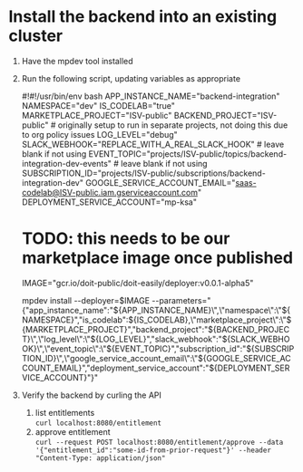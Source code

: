 # Install the backend into an existing cluster

1. Have the mpdev tool installed
2. Run the following script, updating variables as appropriate


    #!#!/usr/bin/env bash
    APP_INSTANCE_NAME="backend-integration"
    NAMESPACE="dev"
    IS_CODELAB="true"
    MARKETPLACE_PROJECT="ISV-public"
    BACKEND_PROJECT="ISV-public" # originally setup to run in separate projects, not doing this due to org policy issues
    LOG_LEVEL="debug"
    SLACK_WEBHOOK="REPLACE_WITH_A_REAL_SLACK_HOOK" # leave blank if not using
    EVENT_TOPIC="projects/ISV-public/topics/backend-integration-dev-events" # leave blank if not using
    SUBSCRIPTION_ID="projects/ISV-public/subscriptions/backend-integration-dev"
    GOOGLE_SERVICE_ACCOUNT_EMAIL="saas-codelab@ISV-public.iam.gserviceaccount.com"
    DEPLOYMENT_SERVICE_ACCOUNT="mp-ksa"
    # TODO: this needs to be our marketplace image once published
    IMAGE="gcr.io/doit-public/doit-easily/deployer:v0.0.1-alpha5"

    mpdev install  --deployer=$IMAGE --parameters="{\"app_instance_name\":\"${APP_INSTANCE_NAME}\",\"namespace\":\"${NAMESPACE}\",\"is_codelab\":${IS_CODELAB},\"marketplace_project\":\"${MARKETPLACE_PROJECT}\",\"backend_project\":\"${BACKEND_PROJECT}\",\"log_level\":\"${LOG_LEVEL}\",\"slack_webhook\":\"${SLACK_WEBHOOK}\",\"event_topic\":\"${EVENT_TOPIC}\",\"subscription_id\":\"${SUBSCRIPTION_ID}\",\"google_service_account_email\":\"${GOOGLE_SERVICE_ACCOUNT_EMAIL}\",\"deployment_service_account\":\"${DEPLOYMENT_SERVICE_ACCOUNT}\"}"

3. Verify the backend by curling the API
   1. list entitlements   
      `curl localhost:8080/entitlement`
   2. approve entitlement  
      `curl --request POST localhost:8080/entitlement/approve --data '{"entitlement_id":"some-id-from-prior-request"}' --header "Content-Type: application/json"`
